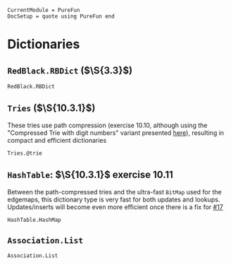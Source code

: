 ```@meta
CurrentModule = PureFun
DocSetup = quote using PureFun end
```

# Dictionaries

## `RedBlack.RBDict` ($\S{3.3}$) 

```@docs
RedBlack.RBDict
```

## `Tries` ($\S{10.3.1}$)

These tries use path compression (exercise 10.10, although using the
"Compressed Trie with digit numbers" variant presented
[here](https://www.cise.ufl.edu/~sahni/dsaaj/enrich/c16/tries.htm)), resulting
in compact and efficient dictionaries

```@docs
Tries.@trie
```

## `HashTable`: $\S{10.3.1}$ exercise 10.11

Between the path-compressed tries and the ultra-fast `BitMap` used for the
edgemaps, this dictionary type is very fast for both updates and lookups.
Updates/inserts will become even more efficient once there is a fix for
[#17](@ref)

```@docs
HashTable.HashMap
```

## `Association.List`

```@docs
Association.List
```
